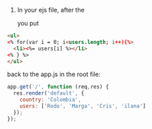 1. In your ejs file, after the <p> you put
```html
<ul>
<% for(var i = 0; i<users.length; i++){%>
  <li><%= users[i] %></li>
<% } %>
</ul>
```
back to the app.js in the root file:

```javascript
app.get('/', function (req,res) {
  res.render('default', {
    country: 'Colombia',
    users: ['Rodo', 'Marga', 'Cris', 'ilana']
  });
});
```
 
